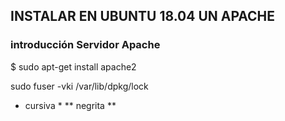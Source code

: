 ## INSTALAR EN UBUNTU 18.04 UN APACHE

### introducción Servidor Apache


$ sudo apt-get install apache2

sudo fuser -vki /var/lib/dpkg/lock

* cursiva *
** negrita **
